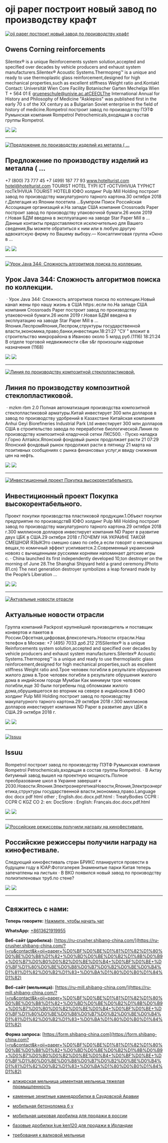 # oji paper построит новый завод по производству крафт

<a href="https://swt.shibang-china.com/?l=ru&img&k=oji+paper+%D0%BF%D0%BE%D1%81%D1%82%D1%80%D0%BE%D0%B8%D1%82+%D0%BD%D0%BE%D0%B2%D1%8B%D0%B9+%D0%B7%D0%B0%D0%B2%D0%BE%D0%B4+%D0%BF%D0%BE+%D0%BF%D1%80%D0%BE%D0%B8%D0%B7%D0%B2%D0%BE%D0%B4%D1%81%D1%82%D0%B2%D1%83+%D0%BA%D1%80%D0%B0%D1%84%D1%82" target="_blank">![oji paper построит новый завод по производству крафт](http://static.shibang-china.com/all-800x300/1324.jpg)</a>

## Owens Corning reinforcements
Silentex&#174; is a unique Reinforcements system solution,accepted and specified over decades by vehicle producers and exhaust system manufacturers.Silentex&#174; Acoustic Systems.Thermopreg™ is a unique and ready to use thermoplastic glass reinforcement,designed for high mechanical properties,such as excellent stiffness Weight ratio and.Kontakt Contact: Universit&#228;t Wien Core Facility Botanischer Garten Mechelga Wien T + 564 01 E grueneschule@univie.ac.atCEEOLThe International Annual for History and Philosophy of Medicine &quot;Asklepios&quot; was published first in the early 70 s of the XX century as a Bulgarian Soviet enterprise in the field of history of medicine.Rompetrol построит завод по производству ПЭТФ Румынская компания Rompetrol Petrochemicals,входящая в состав группы Rompetrol.


<a href="https://whatsapp.shibangsoft.com/WhatsApp.php" target="_blank" title="WhatsApp">![](http://static.shibang-china.com/icon/whatsapp.png)</a> <a href="https://swt.shibang-china.com/?l=ru&icon&k=oji+paper+%D0%BF%D0%BE%D1%81%D1%82%D1%80%D0%BE%D0%B8%D1%82+%D0%BD%D0%BE%D0%B2%D1%8B%D0%B9+%D0%B7%D0%B0%D0%B2%D0%BE%D0%B4+%D0%BF%D0%BE+%D0%BF%D1%80%D0%BE%D0%B8%D0%B7%D0%B2%D0%BE%D0%B4%D1%81%D1%82%D0%B2%D1%83+%D0%BA%D1%80%D0%B0%D1%84%D1%82" target="_blank">![](http://static.shibang-china.com/icon/chat-ru.png)</a>

---

<a href="https://swt.shibang-china.com/?l=ru&img&k=oji+paper+%D0%BF%D0%BE%D1%81%D1%82%D1%80%D0%BE%D0%B8%D1%82+%D0%BD%D0%BE%D0%B2%D1%8B%D0%B9+%D0%B7%D0%B0%D0%B2%D0%BE%D0%B4+%D0%BF%D0%BE+%D0%BF%D1%80%D0%BE%D0%B8%D0%B7%D0%B2%D0%BE%D0%B4%D1%81%D1%82%D0%B2%D1%83+%D0%BA%D1%80%D0%B0%D1%84%D1%82" target="_blank">![Предложение по производству изделий из металла ( …](http://static.shibang-china.com/all-800x300/1039.jpg)</a>

## Предложение по производству изделий из металла ( …
+7 (800) 73 777 45 +7 (499) 187 77 93 www.hotelturist.com hotel@hotelturist.com TOURIST HOTEL TYPI ICT rOCTVIHVIUA TYPHCT rocTk1HVIUA TOURIST HOTELВ ЮФО холдинг Pulp Mill Holding построит завод по производству макулатурного тарного картона.30 октября 2018 г.Делегация из Японии посетила …Бумпром Поиск Российская Ассоциация организаций и.На западе США компания Crossroads Paper построит завод по производству упаковочной бумаги.26 июля 2019 г.Новая БДМ введена в эксплуатацию на заводе Star Paper Mill в …Данные контакты предоставляются исключительно для Вашего сведения,Вы можете обратиться к ним или в любую другую адвокатскую фирму по Вашему выбору.— Консалтинговая группа &#171;Окно в …


<a href="https://whatsapp.shibangsoft.com/WhatsApp.php" target="_blank" title="WhatsApp">![](http://static.shibang-china.com/icon/whatsapp.png)</a> <a href="https://swt.shibang-china.com/?l=ru&icon&k=oji+paper+%D0%BF%D0%BE%D1%81%D1%82%D1%80%D0%BE%D0%B8%D1%82+%D0%BD%D0%BE%D0%B2%D1%8B%D0%B9+%D0%B7%D0%B0%D0%B2%D0%BE%D0%B4+%D0%BF%D0%BE+%D0%BF%D1%80%D0%BE%D0%B8%D0%B7%D0%B2%D0%BE%D0%B4%D1%81%D1%82%D0%B2%D1%83+%D0%BA%D1%80%D0%B0%D1%84%D1%82" target="_blank">![](http://static.shibang-china.com/icon/chat-ru.png)</a>

---

<a href="https://swt.shibang-china.com/?l=ru&img&k=oji+paper+%D0%BF%D0%BE%D1%81%D1%82%D1%80%D0%BE%D0%B8%D1%82+%D0%BD%D0%BE%D0%B2%D1%8B%D0%B9+%D0%B7%D0%B0%D0%B2%D0%BE%D0%B4+%D0%BF%D0%BE+%D0%BF%D1%80%D0%BE%D0%B8%D0%B7%D0%B2%D0%BE%D0%B4%D1%81%D1%82%D0%B2%D1%83+%D0%BA%D1%80%D0%B0%D1%84%D1%82" target="_blank">![Урок Java 344: Сложность алгоритмов поиска по коллекции.](http://static.shibang-china.com/all-800x300/49.jpg)</a>

## Урок Java 344: Сложность алгоритмов поиска по коллекции.
&nbsp;&#0183;&#32;Урок Java 344: Сложность алгоритмов поиска по коллекции.Новый канал жены про нашу жизнь в США https:.если по.На западе США компания Crossroads Paper построит завод по производству упаковочной бумаги.26 июля 2019 г.Новая БДМ введена в эксплуатацию на заводе Star Paper Mill в …Япония.ЛеспромЯпония,Леспром,структуры государственной власти,экономика,право,банки,инвестиции.18:21:27 &quot;СУ &quot; вложит в строительство микрорайона в Иваново около 5 млрд руб.(1116) 18:21:24 В отделе торговой недвижимости c&amp;w s&amp;r произошли кадровые назначения (1168)


<a href="https://whatsapp.shibangsoft.com/WhatsApp.php" target="_blank" title="WhatsApp">![](http://static.shibang-china.com/icon/whatsapp.png)</a> <a href="https://swt.shibang-china.com/?l=ru&icon&k=oji+paper+%D0%BF%D0%BE%D1%81%D1%82%D1%80%D0%BE%D0%B8%D1%82+%D0%BD%D0%BE%D0%B2%D1%8B%D0%B9+%D0%B7%D0%B0%D0%B2%D0%BE%D0%B4+%D0%BF%D0%BE+%D0%BF%D1%80%D0%BE%D0%B8%D0%B7%D0%B2%D0%BE%D0%B4%D1%81%D1%82%D0%B2%D1%83+%D0%BA%D1%80%D0%B0%D1%84%D1%82" target="_blank">![](http://static.shibang-china.com/icon/chat-ru.png)</a>

---

<a href="https://swt.shibang-china.com/?l=ru&img&k=oji+paper+%D0%BF%D0%BE%D1%81%D1%82%D1%80%D0%BE%D0%B8%D1%82+%D0%BD%D0%BE%D0%B2%D1%8B%D0%B9+%D0%B7%D0%B0%D0%B2%D0%BE%D0%B4+%D0%BF%D0%BE+%D0%BF%D1%80%D0%BE%D0%B8%D0%B7%D0%B2%D0%BE%D0%B4%D1%81%D1%82%D0%B2%D1%83+%D0%BA%D1%80%D0%B0%D1%84%D1%82" target="_blank">![Линия по производству композитной стеклопластиковой.](http://static.shibang-china.com/all-800x300/793.jpg)</a>

## Линия по производству композитной стеклопластиковой.
&nbsp;&#0183;&#32;mzkm rbm 2.0 Полная автоматизация производства композитной стеклопластиковой арматуры.Китай инвестирует 300 млн долларов в завод по производству удобрений в Казахстане Китайская компания Anhui Geyi Biorefineries Industrial Park Ltd инвестирует 300 млн долларов США в строительство завода по переработке биологической.Линия по производству композитной кладочной сетки ЛКС500.&nbsp;&#0183;&#32;Пуско наладка г.Горно Алтайск.Японский фондовый рынок продолжает расти 21 07:29 Японский фондовый рынок продолжил расти в пятницу 21 марта на позитивных сообщениях с рынка финансовых услуг,и ввиду снижения цен на нефть.


<a href="https://whatsapp.shibangsoft.com/WhatsApp.php" target="_blank" title="WhatsApp">![](http://static.shibang-china.com/icon/whatsapp.png)</a> <a href="https://swt.shibang-china.com/?l=ru&icon&k=oji+paper+%D0%BF%D0%BE%D1%81%D1%82%D1%80%D0%BE%D0%B8%D1%82+%D0%BD%D0%BE%D0%B2%D1%8B%D0%B9+%D0%B7%D0%B0%D0%B2%D0%BE%D0%B4+%D0%BF%D0%BE+%D0%BF%D1%80%D0%BE%D0%B8%D0%B7%D0%B2%D0%BE%D0%B4%D1%81%D1%82%D0%B2%D1%83+%D0%BA%D1%80%D0%B0%D1%84%D1%82" target="_blank">![](http://static.shibang-china.com/icon/chat-ru.png)</a>

---

<a href="https://swt.shibang-china.com/?l=ru&img&k=oji+paper+%D0%BF%D0%BE%D1%81%D1%82%D1%80%D0%BE%D0%B8%D1%82+%D0%BD%D0%BE%D0%B2%D1%8B%D0%B9+%D0%B7%D0%B0%D0%B2%D0%BE%D0%B4+%D0%BF%D0%BE+%D0%BF%D1%80%D0%BE%D0%B8%D0%B7%D0%B2%D0%BE%D0%B4%D1%81%D1%82%D0%B2%D1%83+%D0%BA%D1%80%D0%B0%D1%84%D1%82" target="_blank">![Инвестиционный проект Покупка высокорентабельного.](http://static.shibang-china.com/all-800x300/20.jpg)</a>

## Инвестиционный проект Покупка высокорентабельного.
Проект покупки производства пластиковой продукции.1.Объект покупки предприятие по производствВ ЮФО холдинг Pulp Mill Holding построит завод по производству макулатурного тарного картона.29 октября 2018 г.300 миллионов долларов инвестирует компания ND Paper в развитие двух ЦБК в США.29 октября 2018 г.ПОЧЕМУ НА УКРАИНЕ ТАКОЙ СМЕШНОЙ ЯЗЫКЭто смешно само по себе,а если говорят о несмешных вещах,то комичный эффект усиливается.2.Современный украинский новояз с вычищенными русскими корнями напоминает детские игры с.&nbsp;&#0183;&#32;China launched its first independently developed 10,ton destroyer on the morning of June 28.The Shanghai Shipyard held a grand ceremony.(Photo 81.cn) The next generation destroyer symbolizes a leap forward made by the People’s Liberation …


<a href="https://whatsapp.shibangsoft.com/WhatsApp.php" target="_blank" title="WhatsApp">![](http://static.shibang-china.com/icon/whatsapp.png)</a> <a href="https://swt.shibang-china.com/?l=ru&icon&k=oji+paper+%D0%BF%D0%BE%D1%81%D1%82%D1%80%D0%BE%D0%B8%D1%82+%D0%BD%D0%BE%D0%B2%D1%8B%D0%B9+%D0%B7%D0%B0%D0%B2%D0%BE%D0%B4+%D0%BF%D0%BE+%D0%BF%D1%80%D0%BE%D0%B8%D0%B7%D0%B2%D0%BE%D0%B4%D1%81%D1%82%D0%B2%D1%83+%D0%BA%D1%80%D0%B0%D1%84%D1%82" target="_blank">![](http://static.shibang-china.com/icon/chat-ru.png)</a>

---

<a href="https://swt.shibang-china.com/?l=ru&img&k=oji+paper+%D0%BF%D0%BE%D1%81%D1%82%D1%80%D0%BE%D0%B8%D1%82+%D0%BD%D0%BE%D0%B2%D1%8B%D0%B9+%D0%B7%D0%B0%D0%B2%D0%BE%D0%B4+%D0%BF%D0%BE+%D0%BF%D1%80%D0%BE%D0%B8%D0%B7%D0%B2%D0%BE%D0%B4%D1%81%D1%82%D0%B2%D1%83+%D0%BA%D1%80%D0%B0%D1%84%D1%82" target="_blank">![Актуальные новости отрасли](http://static.shibang-china.com/all-800x300/1171.jpg)</a>

## Актуальные новости отрасли
Группа компаний Packpost крупнейший производитель и поставщик конвертов и пакетов в России.Офсетная,цифровая,флексопечать.Новости отрасли.Наш телефон в Москве: +7 (495) 7033 доб.212 215Silentex&#174; is a unique Reinforcements system solution,accepted and specified over decades by vehicle producers and exhaust system manufacturers.Silentex&#174; Acoustic Systems.Thermopreg™ is a unique and ready to use thermoplastic glass reinforcement,designed for high mechanical properties,such as excellent stiffness Weight ratio and.Трое человек погибли в результате обрушения жилого дома в.Трое человек погибли в результате обрушения жилого дома в индийском городе Мумбаи Как минимум трое человек погибли,еще 30 были погребены под обломками жилого дома,обрушившегося во вторник на севере в индийском.В ЮФО холдинг Pulp Mill Holding построит завод по производству макулатурного тарного картона.29 октября 2018 г.300 миллионов долларов инвестирует компания ND Paper в развитие двух ЦБК в США.29 октября 2018 г.


<a href="https://whatsapp.shibangsoft.com/WhatsApp.php" target="_blank" title="WhatsApp">![](http://static.shibang-china.com/icon/whatsapp.png)</a> <a href="https://swt.shibang-china.com/?l=ru&icon&k=oji+paper+%D0%BF%D0%BE%D1%81%D1%82%D1%80%D0%BE%D0%B8%D1%82+%D0%BD%D0%BE%D0%B2%D1%8B%D0%B9+%D0%B7%D0%B0%D0%B2%D0%BE%D0%B4+%D0%BF%D0%BE+%D0%BF%D1%80%D0%BE%D0%B8%D0%B7%D0%B2%D0%BE%D0%B4%D1%81%D1%82%D0%B2%D1%83+%D0%BA%D1%80%D0%B0%D1%84%D1%82" target="_blank">![](http://static.shibang-china.com/icon/chat-ru.png)</a>

---

<a href="https://swt.shibang-china.com/?l=ru&img&k=oji+paper+%D0%BF%D0%BE%D1%81%D1%82%D1%80%D0%BE%D0%B8%D1%82+%D0%BD%D0%BE%D0%B2%D1%8B%D0%B9+%D0%B7%D0%B0%D0%B2%D0%BE%D0%B4+%D0%BF%D0%BE+%D0%BF%D1%80%D0%BE%D0%B8%D0%B7%D0%B2%D0%BE%D0%B4%D1%81%D1%82%D0%B2%D1%83+%D0%BA%D1%80%D0%B0%D1%84%D1%82" target="_blank">![Issuu](http://static.shibang-china.com/all-800x300/1482.jpg)</a>

## Issuu
Rompetrol построит завод по производству ПЭТФ Румынская компания Rompetrol Petrochemicals,входящая в состав группы Rompetrol.&nbsp;&#0183;&#32;В Актау битумный завод вышел на проектную мощность.Полное преобразование школ в Украине завершат к 2030.Новости.Япония.ЭлектроэнергетикаНовости,Япония,Электроэнергетика,структуры государственной власти,экономика,право.Language doc docx pdf html other ; English.doc.docx.pdf.html : TreatyBodies CCPR : CCPR C KGZ CO 2: en: DocStore : English: Fran&#231;ais.doc.docx.pdf.html


<a href="https://whatsapp.shibangsoft.com/WhatsApp.php" target="_blank" title="WhatsApp">![](http://static.shibang-china.com/icon/whatsapp.png)</a> <a href="https://swt.shibang-china.com/?l=ru&icon&k=oji+paper+%D0%BF%D0%BE%D1%81%D1%82%D1%80%D0%BE%D0%B8%D1%82+%D0%BD%D0%BE%D0%B2%D1%8B%D0%B9+%D0%B7%D0%B0%D0%B2%D0%BE%D0%B4+%D0%BF%D0%BE+%D0%BF%D1%80%D0%BE%D0%B8%D0%B7%D0%B2%D0%BE%D0%B4%D1%81%D1%82%D0%B2%D1%83+%D0%BA%D1%80%D0%B0%D1%84%D1%82" target="_blank">![](http://static.shibang-china.com/icon/chat-ru.png)</a>

---

<a href="https://swt.shibang-china.com/?l=ru&img&k=oji+paper+%D0%BF%D0%BE%D1%81%D1%82%D1%80%D0%BE%D0%B8%D1%82+%D0%BD%D0%BE%D0%B2%D1%8B%D0%B9+%D0%B7%D0%B0%D0%B2%D0%BE%D0%B4+%D0%BF%D0%BE+%D0%BF%D1%80%D0%BE%D0%B8%D0%B7%D0%B2%D0%BE%D0%B4%D1%81%D1%82%D0%B2%D1%83+%D0%BA%D1%80%D0%B0%D1%84%D1%82" target="_blank">![Российские режиссеры получили награду на кинофестивале.](http://static.shibang-china.com/all-800x300/944.jpg)</a>

## Российские режиссеры получили награду на кинофестивале.
Следующий кинофестиваль стран БРИКС планируется провести в будущем году в ЮАР.Фотогалерея Знаменитые парки Китая теперь запечатлены на листьях&nbsp;&#0183;&#32;В ВКО появился новый завод по производству полиэтиленовых труб.по стене?

<a href="https://whatsapp.shibangsoft.com/WhatsApp.php" target="_blank" title="WhatsApp">![](http://static.shibang-china.com/icon/whatsapp.png)</a> <a href="https://swt.shibang-china.com/?l=ru&icon&k=oji+paper+%D0%BF%D0%BE%D1%81%D1%82%D1%80%D0%BE%D0%B8%D1%82+%D0%BD%D0%BE%D0%B2%D1%8B%D0%B9+%D0%B7%D0%B0%D0%B2%D0%BE%D0%B4+%D0%BF%D0%BE+%D0%BF%D1%80%D0%BE%D0%B8%D0%B7%D0%B2%D0%BE%D0%B4%D1%81%D1%82%D0%B2%D1%83+%D0%BA%D1%80%D0%B0%D1%84%D1%82" target="_blank">![](http://static.shibang-china.com/icon/chat-ru.png)</a>

---
## Свяжитесь с нами:

**Теперь говорите:** [Нажмите, чтобы начать чат](https://swt.shibang-china.com?l=ru&contact&k=oji+paper+%D0%BF%D0%BE%D1%81%D1%82%D1%80%D0%BE%D0%B8%D1%82+%D0%BD%D0%BE%D0%B2%D1%8B%D0%B9+%D0%B7%D0%B0%D0%B2%D0%BE%D0%B4+%D0%BF%D0%BE+%D0%BF%D1%80%D0%BE%D0%B8%D0%B7%D0%B2%D0%BE%D0%B4%D1%81%D1%82%D0%B2%D1%83+%D0%BA%D1%80%D0%B0%D1%84%D1%82)

**WhatsApp:**  [+8613621919955](https://whatsapp.shibangsoft.com/WhatsApp.php)

**Веб-сайт (дробилка):** [https://ru-crusher.shibang-china.com/](https://ru-crusher.shibang-china.com/?l=ru&contact&k=oji+paper+%D0%BF%D0%BE%D1%81%D1%82%D1%80%D0%BE%D0%B8%D1%82+%D0%BD%D0%BE%D0%B2%D1%8B%D0%B9+%D0%B7%D0%B0%D0%B2%D0%BE%D0%B4+%D0%BF%D0%BE+%D0%BF%D1%80%D0%BE%D0%B8%D0%B7%D0%B2%D0%BE%D0%B4%D1%81%D1%82%D0%B2%D1%83+%D0%BA%D1%80%D0%B0%D1%84%D1%82)

**Веб-сайт (мельница):** [https://ru-mill.shibang-china.com/](https://ru-mill.shibang-china.com/?l=ru&contact&k=oji+paper+%D0%BF%D0%BE%D1%81%D1%82%D1%80%D0%BE%D0%B8%D1%82+%D0%BD%D0%BE%D0%B2%D1%8B%D0%B9+%D0%B7%D0%B0%D0%B2%D0%BE%D0%B4+%D0%BF%D0%BE+%D0%BF%D1%80%D0%BE%D0%B8%D0%B7%D0%B2%D0%BE%D0%B4%D1%81%D1%82%D0%B2%D1%83+%D0%BA%D1%80%D0%B0%D1%84%D1%82)

**Форма запроса:** [https://form.shibang-china.com](https://form.shibang-china.com?l=ru&contact&k=oji+paper+%D0%BF%D0%BE%D1%81%D1%82%D1%80%D0%BE%D0%B8%D1%82+%D0%BD%D0%BE%D0%B2%D1%8B%D0%B9+%D0%B7%D0%B0%D0%B2%D0%BE%D0%B4+%D0%BF%D0%BE+%D0%BF%D1%80%D0%BE%D0%B8%D0%B7%D0%B2%D0%BE%D0%B4%D1%81%D1%82%D0%B2%D1%83+%D0%BA%D1%80%D0%B0%D1%84%D1%82)

* [алжирская мельница цементная мельница тяжелая промышленность](../134/%D0%B0%D0%BB%D0%B6%D0%B8%D1%80%D1%81%D0%BA%D0%B0%D1%8F%20%D0%BC%D0%B5%D0%BB%D1%8C%D0%BD%D0%B8%D1%86%D0%B0%20%D1%86%D0%B5%D0%BC%D0%B5%D0%BD%D1%82%D0%BD%D0%B0%D1%8F%20%D0%BC%D0%B5%D0%BB%D1%8C%D0%BD%D0%B8%D1%86%D0%B0%20%D1%82%D1%8F%D0%B6%D0%B5%D0%BB%D0%B0%D1%8F%20%D0%BF%D1%80%D0%BE%D0%BC%D1%8B%D1%88%D0%BB%D0%B5%D0%BD%D0%BD%D0%BE%D1%81%D1%82%D1%8C.md)

* [каменные зенитные камнедробилки в Саудовской Аравии](../132/%D0%BA%D0%B0%D0%BC%D0%B5%D0%BD%D0%BD%D1%8B%D0%B5%20%D0%B7%D0%B5%D0%BD%D0%B8%D1%82%D0%BD%D1%8B%D0%B5%20%D0%BA%D0%B0%D0%BC%D0%BD%D0%B5%D0%B4%D1%80%D0%BE%D0%B1%D0%B8%D0%BB%D0%BA%D0%B8%20%D0%B2%20%D0%A1%D0%B0%D1%83%D0%B4%D0%BE%D0%B2%D1%81%D0%BA%D0%BE%D0%B9%20%D0%90%D1%80%D0%B0%D0%B2%D0%B8%D0%B8.md)

* [мобильная бетоноломка б  у](../132/%D0%BC%D0%BE%D0%B1%D0%B8%D0%BB%D1%8C%D0%BD%D0%B0%D1%8F%20%D0%B1%D0%B5%D1%82%D0%BE%D0%BD%D0%BE%D0%BB%D0%BE%D0%BC%D0%BA%D0%B0%20%D0%B1%20%20%D1%83.md)

* [мобильная щековая дробилка для продажи в россии](../134/%D0%BC%D0%BE%D0%B1%D0%B8%D0%BB%D1%8C%D0%BD%D0%B0%D1%8F%20%D1%89%D0%B5%D0%BA%D0%BE%D0%B2%D0%B0%D1%8F%20%D0%B4%D1%80%D0%BE%D0%B1%D0%B8%D0%BB%D0%BA%D0%B0%20%D0%B4%D0%BB%D1%8F%20%D0%BF%D1%80%D0%BE%D0%B4%D0%B0%D0%B6%D0%B8%20%D0%B2%20%D1%80%D0%BE%D1%81%D1%81%D0%B8%D0%B8.md)

* [базовые дробилки kue ken120 для продажи в Ирландии](../135/%D0%B1%D0%B0%D0%B7%D0%BE%D0%B2%D1%8B%D0%B5%20%D0%B4%D1%80%D0%BE%D0%B1%D0%B8%D0%BB%D0%BA%D0%B8%20kue%20ken120%20%D0%B4%D0%BB%D1%8F%20%D0%BF%D1%80%D0%BE%D0%B4%D0%B0%D0%B6%D0%B8%20%D0%B2%20%D0%98%D1%80%D0%BB%D0%B0%D0%BD%D0%B4%D0%B8%D0%B8.md)

* [требования к валковой мельнице](../134/%D1%82%D1%80%D0%B5%D0%B1%D0%BE%D0%B2%D0%B0%D0%BD%D0%B8%D1%8F%20%D0%BA%20%D0%B2%D0%B0%D0%BB%D0%BA%D0%BE%D0%B2%D0%BE%D0%B9%20%D0%BC%D0%B5%D0%BB%D1%8C%D0%BD%D0%B8%D1%86%D0%B5.md)